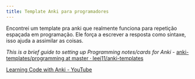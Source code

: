 ```yaml
---
title: Template Anki para programadores
---
```


Encontrei um template pra anki que realmente funciona para repetição espaçada em programação. Ele força a escrever a resposta como sintaxe, isso ajuda a assimilar as coisas.

_This is a brief guide to setting up Programming notes/cards for Anki_ - [anki-templates/programming at master · leej11/anki-templates](https://github.com/leej11/anki-templates/tree/master/programming)

[Learning Code with Anki - YouTube](https://www.youtube.com/watch?v=lw5HsaFswEQ&t)
